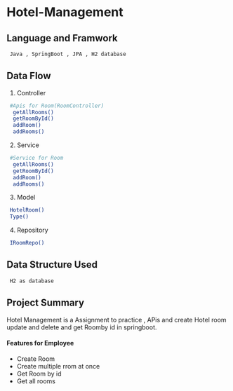 # Hotel-Management
## Language and Framwork 

```bash
 Java , SpringBoot , JPA , H2 database
```

## Data Flow

 1. Controller 

```bash
 #Apis for Room(RoomController)
  getAllRooms()
  getRoomById()
  addRoom()
  addRooms()
```
2. Service 

```bash
 #Service for Room 
  getAllRooms()
  getRoomById()
  addRoom()
  addRooms()
```

3. Model

```bash
 HotelRoom()
 Type()
```
4. Repository

```bash
 IRoomRepo()
```

## Data Structure Used

```bash
 H2 as database
```

## Project Summary

Hotel Management is a Assignment to practice , APis and create Hotel room update and delete and get Roomby id in springboot.
 
  #### Features for Employee

- Create  Room
- Create multiple rrom at once 
- Get Room by id
- Get all rooms
